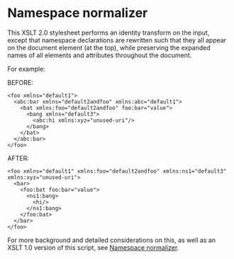 Namespace normalizer
====================

This XSLT 2.0 stylesheet performs an identity transform
on the input, except that namespace declarations are rewritten
such that they all appear on the document element (at the top),
while preserving the expanded names of all elements and attributes
throughout the document.

For example:

BEFORE:

    <foo xmlns="default1">
      <abc:bar xmlns="default2andfoo" xmlns:abc="default1">
        <bat xmlns:foo="default2andfoo" foo:bar="value">
          <bang xmlns="default3">
            <abc:hi xmlns:xyz="unused-uri"/>
          </bang>
        </bat>
      </abc:bar>
    </foo>

AFTER:

    <foo xmlns="default1" xmlns:foo="default2andfoo" xmlns:ns1="default3" xmlns:xyz="unused-uri">
      <bar>
        <foo:bat foo:bar="value">
          <ns1:bang>
            <hi/>
          </ns1:bang>
        </foo:bat>
      </bar>
    </foo>

For more background and detailed considerations on this, as well as
an XSLT 1.0 version of this script, see
[Namespace normalizer](http://lenzconsulting.com/namespace-normalizer/).
